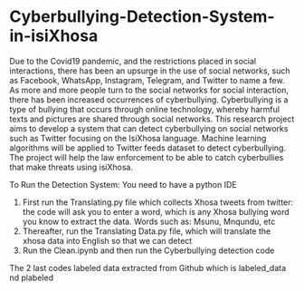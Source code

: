 # Cyberbullying-Detection-System-in-isiXhosa
Due to the Covid19 pandemic, and the restrictions placed in social interactions, there has been an upsurge in the use of social networks, such as Facebook, WhatsApp, Instagram, Telegram, and Twitter to name a few. As more and more people turn to the social networks for social interaction, there has been increased occurrences of cyberbullying. Cyberbullying is a type of bullying that occurs through online technology, whereby harmful texts and pictures are shared through social networks. This research project aims to develop a system that can detect cyberbullying on social networks such as Twitter focusing on the IsiXhosa language. Machine learning algorithms will be applied to Twitter feeds dataset to detect cyberbullying. The project will help the law enforcement to be able to catch cyberbullies that make threats using isiXhosa.


To Run the Detection System:
You need to have a python IDE
1. First run the 
Translating.py file which collects Xhosa tweets from twitter: the code will ask you to enter a word, which is any Xhosa bullying word you know to extract the data.
Words such as:
Msunu, Mnqundu, etc
2. Thereafter, run the Translating Data.py file, which will translate the xhosa data into English so that we can detect
3. Run the Clean.ipynb and then run the Cyberbullying detection code

The 2 last codes labeled data extracted from Github which is labeled_data nd plabeled
